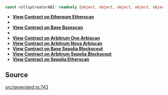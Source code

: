 ```ts
const rollupCreatorABI: readonly [object, object, object, object, object, object, object, object, object, object, object, object, object, object, object, object, object, object, object];
```

- [__View Contract on Ethereum Etherscan__](https://etherscan.io/address/0x90d68b056c411015eae3ec0b98ad94e2c91419f1)
-
- [__View Contract on Base Basescan__](https://basescan.org/address/0x850F050C65B34966895AdA26a4D06923901916DB)
-
- [__View Contract on Arbitrum One Arbiscan__](https://arbiscan.io/address/0x9CAd81628aB7D8e239F1A5B497313341578c5F71)
- [__View Contract on Arbitrum Nova Arbiscan__](https://nova.arbiscan.io/address/0x9CAd81628aB7D8e239F1A5B497313341578c5F71)
- [__View Contract on Base Sepolia Blockscout__](https://base-sepolia.blockscout.com/address/0x1E0921818df948c338380e722C8aE91Bb285763C)
- [__View Contract on Arbitrum Sepolia Blockscout__](https://sepolia-explorer.arbitrum.io/address/0x06E341073b2749e0Bb9912461351f716DeCDa9b0)
- [__View Contract on Sepolia Etherscan__](https://sepolia.etherscan.io/address/0xfbd0b034e6305788007f6e0123cc5eae701a5751)

## Source

[src/generated.ts:743](https://github.com/OffchainLabs/arbitrum-orbit-sdk/blob/efea61c53fc08d3a6a336315cc447bc7613aada5/src/generated.ts#L743)

